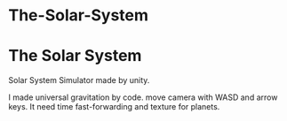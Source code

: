 # The-Solar-System
The Solar System
================

Solar System Simulator made by unity.

I made universal gravitation by code.
move camera with WASD and arrow keys.
It need time fast-forwarding and texture for planets.
